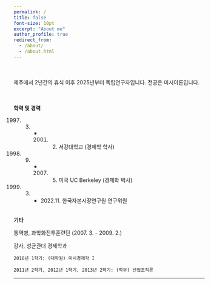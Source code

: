 ```yaml
---
permalink: /
title: false
font-size: 10pt
excerpt: "About me"
author_profile: true
redirect_from: 
  - /about/
  - /about.html
---
```

<br/> <br/> 
제주에서 2년간의 휴식 이후 2025년부터 독립연구자입니다. 전공은 미시이론입니다. 

<br> <br/> 
**학력 및 경력**

1997. 3. - 2001. 2.	서강대학교 (경제학 학사)
    
2001. 9. - 2007. 5.	미국 UC Berkeley (경제학 박사)
      
2009. 3. - 2022.11.	한국자본시장연구원 연구위원
<br/> <br/> 


**기타**

통역병, 과학화전투훈련단 (2007. 3. - 2009. 2.) 

강사, 성균관대 경제학과 

    2010년 1학기: (대학원) 미시경제학 I
    
    2011년 2학기, 2012년 1학기, 2013년 2학기: (학부) 산업조직론 

------
